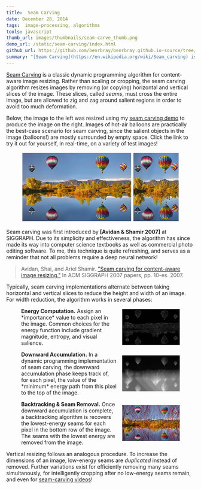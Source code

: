 ```yaml
---
title:  Seam Carving
date: December 28, 2014
tags:  image-processing, algorithms
tools: javascript
thumb_url: images/thumbnails/seam-carve_thumb.png
demo_url: /static/seam-carving/index.html
github_url: https://github.com/benrbray/benrbray.github.io-source/tree/master/content/static/seam-carving
summary: "[Seam Carving](https://en.wikipedia.org/wiki/Seam_carving) is a classic dynamic programming algorithm for content-aware image resizing.  Rather than scaling or cropping, the seam carving algorithm resizes images by removing (or copying) horizontal and vertical slices of the image.  These slices, called *seams*, must cross the entire image, but are allowed to zig and zag around salient regions in order to avoid too much deformation.  "
---
```


<style>
figure {
  position: relative;
}

.eqheight {
  display: flex;
  width: 100%;
  align-content: center;
  justify-content: center;
}

.eqheight img {
  max-width: 100%;
}

.eqheight div {
  padding: 0.2em;
}

#seam-algorithm {
  display: grid;
  align-items: center;
  grid: 1fr / 5fr 3fr;
  grid-auto-flow: row;
  grid-gap: 1em;
}
</style>

[Seam Carving](https://en.wikipedia.org/wiki/Seam_carving) is a classic dynamic programming algorithm for content-aware image resizing.  Rather than scaling or cropping, the seam carving algorithm resizes images by removing (or copying) horizontal and vertical slices of the image.  These slices, called *seams*, must cross the entire image, but are allowed to zig and zag around salient regions in order to avoid too much deformation.  

Below, the image to the left was resized using my [seam carving demo](/static/seam-carving/index.html) to produce the image on the right.  Images of hot-air balloons are practically the best-case scenario for seam carving, since the salient objects in the image (balloons!) are mostly surrounded by empty space.  Click the link to try it out for yourself, in real-time, on a variety of test images!

<figure><div class="eqheight">
<div><img src="/static/seam-carving/img/balloons.png"></div>
<div><img src="/static/seam-carving/results/balloons-after.png"></div>
</div></figure>

Seam carving was first introduced by **[Avidan & Shamir 2007]** at SIGGRAPH.  Due to its simplicity and effectiveness, the algorithm has since made its way into computer science textbooks as well as commercial photo editing software.  To me, this technique is quite refreshing, and serves as a reminder that not all problems require a deep neural network!

<blockquote class="citation">
Avidan, Shai, and Ariel Shamir. <a href="http://www.faculty.idc.ac.il/arik/SCWeb/imret/index.html">"Seam carving for content-aware image resizing."</a> In ACM SIGGRAPH 2007 papers, pp. 10-es. 2007.
</blockquote>

Typically, seam carving implementations alternate between taking horizontal and vertical slices to reduce the height and width of an image.  For width reduction, the algorithm works in several phases:

<figure id="seam-algorithm">
<div>
<b>Energy Computation.</b>  Assign an *importance* value to each pixel in the image.  Common choices for the energy function include gradient magnitude, entropy, and visual salience.
</div>
<img src="/static/seam-carving/results/balloons-salience.png">
<div>
<b>Downward Accumulation.</b>  In a dynamic programming implementation of seam carving, the downward accumulation phase keeps track of, for each pixel, the value of the *minimum* energy path from this pixel to the top of the image.
</div>
<img src="/static/seam-carving/results/balloons-energy.png">
<div>
<b>Backtracking & Seam Removal.</b> Once downward accumulation is complete, a backtracking algorithm is recovers the lowest-energy seams for each pixel in the bottom row of the image.  The seams with the lowest energy are removed from the image.
</div>
<img src="/static/seam-carving/results/balloons-seams.png">
</figure>

Vertical resizing follows an analogous procedure.  To increase the dimensions of an image, low-energy seams are *duplicated* instead of removed.  Further variations exist for efficiently removing many seams simultanously, for intelligently cropping after no low-energy seams remain, and even for [seam-carving videos](https://www.youtube.com/watch?v=Ug2aDccYN3c)!